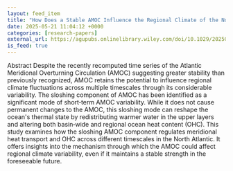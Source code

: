 ```yaml
---
layout: feed_item
title: "How Does a Stable AMOC Influence the Regional Climate of the North Atlantic?"
date: 2025-05-21 11:04:12 +0000
categories: [research-papers]
external_url: https://agupubs.onlinelibrary.wiley.com/doi/10.1029/2025GL115150?af=R
is_feed: true
---
```


Abstract
Despite the recently recomputed time series of the Atlantic Meridional Overturning Circulation (AMOC) suggesting greater stability than previously recognized, AMOC retains the potential to influence regional climate fluctuations across multiple timescales through its considerable variability. The sloshing component of AMOC has been identified as a significant mode of short‐term AMOC variability. While it does not cause permanent changes to the AMOC, this sloshing mode can reshape the ocean's thermal state by redistributing warmer water in the upper layers and altering both basin‐wide and regional ocean heat content (OHC). This study examines how the sloshing AMOC component regulates meridional heat transport and OHC across different timescales in the North Atlantic. It offers insights into the mechanism through which the AMOC could affect regional climate variability, even if it maintains a stable strength in the foreseeable future.
